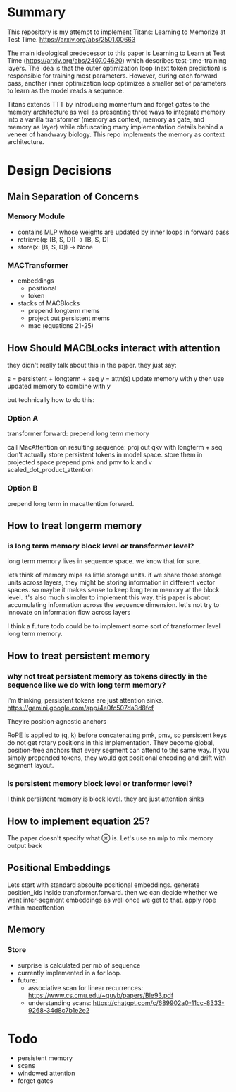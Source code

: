 # Summary 

This repository is my attempt to implement Titans: Learning to Memorize at Test Time. 
https://arxiv.org/abs/2501.00663

The main ideological predecessor to this paper is Learning to Learn at Test Time (https://arxiv.org/abs/2407.04620) which describes test-time-training layers. The idea is that the outer optimization loop (next token prediction) is responsible for training most parameters. However, during each forward pass, another inner optimization loop optimizes a smaller set of parameters to learn as the model reads a sequence. 

Titans extends TTT by introducing momentum and forget gates to the memory architecture as well as presenting three ways to integrate memory into a vanilla transformer (memory as context, memory as gate, and memory as layer) while obfuscating many implementation details behind a veneer of handwavy biology. 
This repo implements the memory as context architecture. 

# Design Decisions

## Main Separation of Concerns

### Memory Module 
- contains MLP whose weights are updated by inner loops in forward pass
- retrieve(q: [B, S, D]) -> [B, S, D]
- store(x: [B, S, D]) -> None
### MACTransformer
- embeddings
    - positional 
    - token 
- stacks of MACBlocks
    - prepend longterm mems  
    - project out persistent mems
    - mac (equations 21-25)

## How Should MACBLocks interact with attention 

they didn't really talk about this in the paper. they just say: 

s = persistent + longterm + seq
y = attn(s)
update memory with y 
then use updated memory to combine with y 


but technically how to do this: 

### Option A
transformer forward:
    prepend long term memory 

call MacAttention on resulting sequence: 
    proj out qkv with longterm + seq
    don't actually store persistent tokens in model space. store them in projected space
    prepend pmk and pmv to k and v
    scaled_dot_product_attention 

### Option B 
prepend long term in macattention forward. 



## How to treat longerm memory 

### is long term memory block level or transformer level? 
long term memory lives in sequence space. we know that for sure. 

lets think of memory mlps as little storage units. 
if we share those storage units across layers, they might be storing information in different vector spaces. 
so maybe it makes sense to keep long term memory at the block level. it's also much simpler to implement this way. 
this paper is about accumulating information across the sequence dimension. let's not try to innovate on information flow across layers

I think a future todo could be to implement some sort of transformer level long term memory. 


## How to treat persistent memory 

### why not treat persistent memory as tokens directly in the sequence like we do with long term memory? 
I'm thinking, persistent tokens are just attention sinks. https://gemini.google.com/app/4e0fc507da3d8fcf

They’re position‑agnostic anchors

RoPE is applied to (q, k) before concatenating pmk, pmv, so persistent keys do not get rotary positions in this implementation. They become global, position‑free anchors that every segment can attend to the same way. If you simply prepended tokens, they would get positional encoding and drift with segment layout.

### Is persistent memory block level or tranformer level? 
I think persistent memory is block level. they are just attention sinks

## How to implement equation 25? 
The paper doesn't specify what ⊗ is. Let's use an mlp to mix memory output back 


## Positional Embeddings
Lets start with standard absoulte positional embeddings. generate position_ids inside transformer.forward. then we can decide whether we want inter-segment embeddings as well once we get to that. apply rope within macattention


## Memory 
### Store
- surprise is calculated per mb of sequence 
- currently implemented in a for loop.
- future: 
    - associative scan for linear recurrences: https://www.cs.cmu.edu/~guyb/papers/Ble93.pdf
    - understanding scans: https://chatgpt.com/c/689902a0-11cc-8333-9268-34d8c7b1e2e2

# Todo
- persistent memory 
- scans
- windowed attention
- forget gates 


